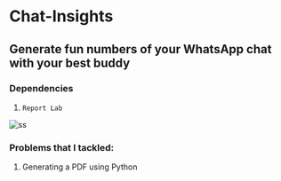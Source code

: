 # Chat-Insights
## Generate fun numbers of your WhatsApp chat with your best buddy

### Dependencies
1. ```Report Lab```


![ss](https://github.com/iyoushe1703/chatLogics/blob/ecb05617c6b0a7afbe89aeaffbbe3d57cdf57c37/Screenshot%20from%202021-09-21%2010-18-28.png)







### Problems that I tackled:
1. Generating a PDF using Python